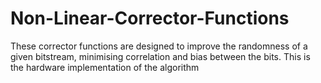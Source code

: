 # Non-Linear-Corrector-Functions
These corrector functions are designed to improve the randomness of a given bitstream, minimising correlation and bias between the bits. This is the hardware implementation of the algorithm
